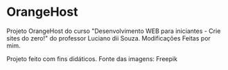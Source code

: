 # OrangeHost
 Projeto OrangeHost do curso "Desenvolvimento WEB para iniciantes - Crie sites do zero!" do professor Luciano dii Souza. Modificações Feitas por mim.
 
 Projeto feito com fins didáticos. Fonte das imagens: Freepik
